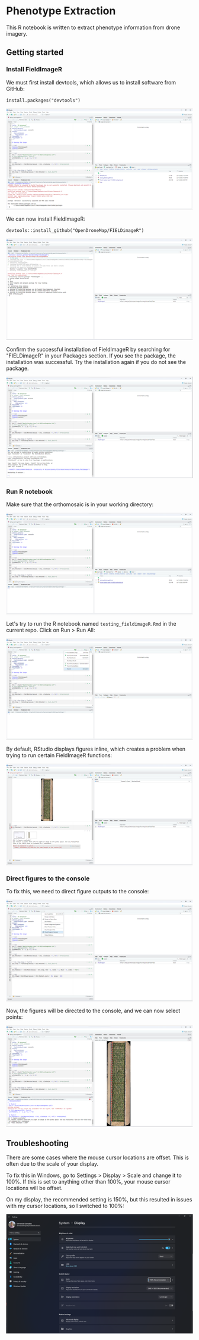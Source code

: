 # Phenotype Extraction

This R notebook is written to extract phenotype information from drone imagery.

## Getting started

### Install FieldImageR

We must first install devtools, which allows us to install software from GitHub:

```
install.packages("devtools")
```

![Alt text](img/install_devtools.png?raw=true "Title")

We can now install FieldImageR:

```
devtools::install_github("OpenDroneMap/FIELDimageR")
```

![Alt text](img/install_fieldimager.png?raw=true "Title")

Confirm the successful installation of FieldImageR by searching for "FIELDimageR" in your Packages section. If you see the package, the installation was successful. Try the installation again if you do not see the package.

![Alt text](img/install_confirm.png?raw=true "Title")

### Run R notebook
<!-- 
Before running the code, we need to download the orthomosaic by [clicking here](https://data.cyverse.org/dav-anon/iplant/projects/phytooracle/season_16_sorghum_yr_2023/level_1/drone/North-Cardon-Lane-7-6-2023-orthophoto.tif). -->

Make sure that the orthomosaic is in your working directory:

![Alt text](img/ortho_working.png?raw=true "Title")

Let's try to run the R notebook named `testing_fieldimageR.Rmd` in the current repo. Click on Run > Run All:

![Alt text](img/run_code.png?raw=true "Title")

By default, RStudio displays figures inline, which creates a problem when trying to run certain FieldImageR functions:

![Alt text](img/error.png?raw=true "Title")

### Direct figures to the console

To fix this, we need to direct figure outputs to the console:

![Alt text](img/fix_error.png?raw=true "Title")

Now, the figures will be directed to the console, and we can now select points:

![Alt text](img/point_selection.png?raw=true "Title")

## Troubleshooting

There are some cases where the mouse cursor locations are offset. This is often due to the scale of your display. 

To fix this in Windows, go to Settings > Display > Scale and change it to 100%. If this is set to anything other than 100%, your mouse cursor locations will be offset.

On my display, the recommended setting is 150%, but this resulted in issues with my cursor locations, so I switched to 100%:

![Alt text](img/scale_setting.png?raw=true "Title")